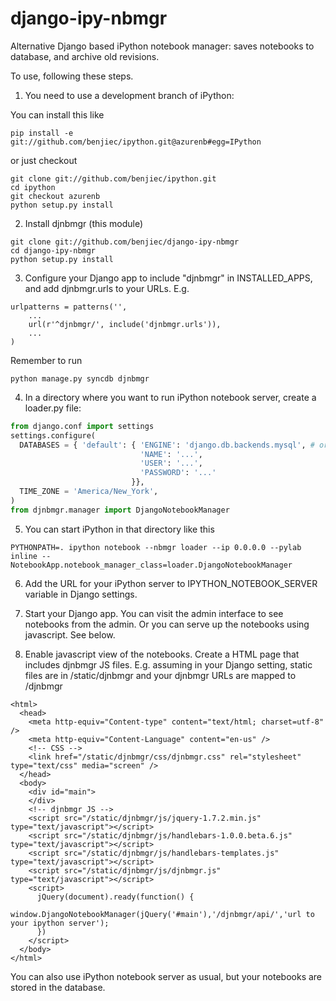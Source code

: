 django-ipy-nbmgr
================

Alternative Django based iPython notebook manager: saves notebooks to database,
and archive old revisions.

To use, following these steps.

1) You need to use a development branch of iPython:

You can install this like

```
pip install -e git://github.com/benjiec/ipython.git@azurenb#egg=IPython
```

or just checkout 

```
git clone git://github.com/benjiec/ipython.git
cd ipython
git checkout azurenb
python setup.py install
```

2) Install djnbmgr (this module)

```
git clone git://github.com/benjiec/django-ipy-nbmgr
cd django-ipy-nbmgr
python setup.py install
```

3) Configure your Django app to include "djnbmgr" in INSTALLED_APPS, and add
djnbmgr.urls to your URLs. E.g.

```
urlpatterns = patterns('',
    ...
    url(r'^djnbmgr/', include('djnbmgr.urls')),
    ...
)
```

Remember to run

```
python manage.py syncdb djnbmgr
```

4) In a directory where you want to run iPython notebook server, create a
loader.py file:

```python
from django.conf import settings
settings.configure(
  DATABASES = { 'default': { 'ENGINE': 'django.db.backends.mysql', # or whatever your favorite db is
                             'NAME': '...',
                             'USER': '...',
                             'PASSWORD': '...'
                           }},
  TIME_ZONE = 'America/New_York',
)
from djnbmgr.manager import DjangoNotebookManager
```

5) You can start iPython in that directory like this

```
PYTHONPATH=. ipython notebook --nbmgr loader --ip 0.0.0.0 --pylab inline --NotebookApp.notebook_manager_class=loader.DjangoNotebookManager
```

6) Add the URL for your iPython server to IPYTHON_NOTEBOOK_SERVER variable in Django settings.

7) Start your Django app. You can visit the admin interface to see notebooks
from the admin. Or you can serve up the notebooks using javascript. See below.

8) Enable javascript view of the notebooks. Create a HTML page that includes
djnbmgr JS files. E.g. assuming in your Django setting, static files are in
/static/djnbmgr and your djnbmgr URLs are mapped to /djnbmgr

```
<html>
  <head>
    <meta http-equiv="Content-type" content="text/html; charset=utf-8" />
    <meta http-equiv="Content-Language" content="en-us" />
    <!-- CSS -->
    <link href="/static/djnbmgr/css/djnbmgr.css" rel="stylesheet" type="text/css" media="screen" />
  </head>
  <body>
    <div id="main">
    </div>
    <!-- djnbmgr JS -->
    <script src="/static/djnbmgr/js/jquery-1.7.2.min.js" type="text/javascript"></script>
    <script src="/static/djnbmgr/js/handlebars-1.0.0.beta.6.js" type="text/javascript"></script>
    <script src="/static/djnbmgr/js/handlebars-templates.js" type="text/javascript"></script>
    <script src="/static/djnbmgr/js/djnbmgr.js" type="text/javascript"></script>
    <script>
      jQuery(document).ready(function() {
        window.DjangoNotebookManager(jQuery('#main'),'/djnbmgr/api/','url to your ipython server');
      })
    </script>
  </body>
</html>
```

You can also use iPython notebook server as usual, but your notebooks are
stored in the database.

